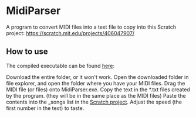 # MidiParser
A program to convert MIDI files into a text file to copy into this Scratch project: https://scratch.mit.edu/projects/406047907/

## How to use
The compiled executable can be found [here](../master/MidiParser/bin/Debug/netcoreapp3.1):

Download the entire folder, or it won't work.
Open the downloaded folder in file explorer, and open the folder where you have your MIDI files.
Drag the MIDI file (or files) onto MidiParser.exe.
Copy the text in the \*.txt files created by the program. (they will be in the same place as the MIDI files)
Paste the contents into the \_songs list in the [Scratch project](https://scratch.mit.edu/projects/406047907/).
Adjust the speed (the first number in the text) to taste.
